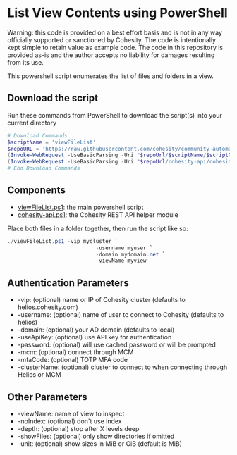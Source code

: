 # List View Contents using PowerShell

Warning: this code is provided on a best effort basis and is not in any way officially supported or sanctioned by Cohesity. The code is intentionally kept simple to retain value as example code. The code in this repository is provided as-is and the author accepts no liability for damages resulting from its use.

This powershell script enumerates the list of files and folders in a view.

## Download the script

Run these commands from PowerShell to download the script(s) into your current directory

```powershell
# Download Commands
$scriptName = 'viewFileList'
$repoURL = 'https://raw.githubusercontent.com/cohesity/community-automation-samples/main/powershell'
(Invoke-WebRequest -UseBasicParsing -Uri "$repoUrl/$scriptName/$scriptName.ps1").content | Out-File "$scriptName.ps1"; (Get-Content "$scriptName.ps1") | Set-Content "$scriptName.ps1"
(Invoke-WebRequest -UseBasicParsing -Uri "$repoUrl/cohesity-api/cohesity-api.ps1").content | Out-File cohesity-api.ps1; (Get-Content cohesity-api.ps1) | Set-Content cohesity-api.ps1
# End Download Commands
```

## Components

* [viewFileList.ps1](https://raw.githubusercontent.com/cohesity/community-automation-samples/main/powershell/viewFileList/viewFileList.ps1): the main powershell script
* [cohesity-api.ps1](https://raw.githubusercontent.com/cohesity/community-automation-samples/main/powershell/cohesity-api/cohesity-api.ps1): the Cohesity REST API helper module

Place both files in a folder together, then run the script like so:

```powershell
./viewFileList.ps1 -vip mycluster `
                            -username myuser `
                            -domain mydomain.net `
                            -viewName myview
```

## Authentication Parameters

* -vip: (optional) name or IP of Cohesity cluster (defaults to helios.cohesity.com)
* -username: (optional) name of user to connect to Cohesity (defaults to helios)
* -domain: (optional) your AD domain (defaults to local)
* -useApiKey: (optional) use API key for authentication
* -password: (optional) will use cached password or will be prompted
* -mcm: (optional) connect through MCM
* -mfaCode: (optional) TOTP MFA code
* -clusterName: (optional) cluster to connect to when connecting through Helios or MCM

## Other Parameters

* -viewName: name of view to inspect
* -noIndex: (optional) don't use index
* -depth: (optional) stop after X levels deep
* -showFiles: (optional) only show directories if omitted
* -unit: (optional) show sizes in MiB or GiB (default is MiB)
